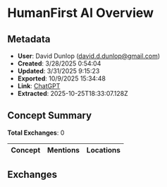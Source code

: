 # HumanFirst AI Overview

## Metadata

- **User**: David Dunlop (david.d.dunlop@gmail.com)
- **Created**: 3/28/2025 0:54:04
- **Updated**: 3/31/2025 9:15:23
- **Exported**: 10/9/2025 15:34:48
- **Link**: [ChatGPT](https://chatgpt.com/g/g-p-67e95b82d48c819180163ee5db128083-brainframe-collated-origin-information/c/67e5f32c-7ae8-8013-825e-a73fb6b75872)
- **Extracted**: 2025-10-25T18:33:07.128Z

## Concept Summary

**Total Exchanges**: 0

| Concept | Mentions | Locations |
|---------|----------|----------|

## Exchanges

